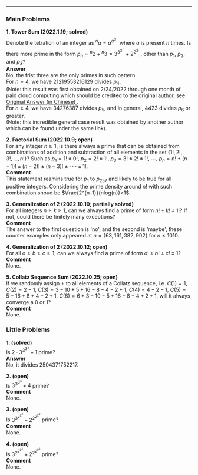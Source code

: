 ***
### Main Problems
**1. Tower Sum (2022.1.19; solved)**
<br/>
Denote the tetration of an integer as ${^{n}a}=a^{a^{a^{.^{.^{.}}}}}$ where $a$ is present $n$ times. Is there more prime in the form $p_n={^{n}2}+{^{n}3}=3^{3^{3^{.^{.^{.}}}}}+2^{2^{2^{.^{.^{.}}}}}$, other than $p_1$, $p_2$, and $p_3$?
<br/>
<strong> Answer </strong>
<br/>
No, the frist three are the only primes in such pattern.
<br/>
For $n=4$, we have $21219553216129$ divides $p_4$. 
<br/>
(Note: this result was first obtained on 2/24/2022 through one month of paid cloud computing which should be credited to the original author, see 
<a href="https://www.zhihu.com/question/512482114/answer/2319816820?utm_id=0"> Original Answer (in Chinese) </a>.
<br/>
For $n\geq{4}$, we have $34276387$ divides $p_5$, and in general, $4423$ divides $p_6$ or greater.
<br/>
(Note: this incredible general case result was obtained by another author which can be found under the same link).

**2. Factorial Sum (2022.10.9; open)** 
<br/>
For any integer $n\geq{1}$, is there always a prime that can be obtained from combinations of addition and subtraction of all elements in the set $\lbrace{1!, 2!, 3!, …, n!}\rbrace$? 
Such as
$p_1={1!}\pm{0!},$
$p_2={2!}\pm{1!},$
$p_3={3!}\pm{2!}\pm{1!},$
$\cdots,$
$p_n=n!\pm(n-1)!\pm(n-2)!\pm(n-3)!\pm\cdot\cdot\cdot\pm{1!}.$
<br/>
<strong> Comment </strong>
<br/>
This statement reamins true for $p_{1}$ to $p_{257}$ and likely to be true for all positive integers. Considering the prime density around $n!$ with such combination shoud be $\frac{2^{n-1}}{nlog(n)}>1$.

**3. Generalization of 2 (2022.10.10; partially solved)**
<br/>
For all integers ${n}\geq{k}\geq{1}$, can we always find a prime of form ${n!}\pm{k!}\pm{1!}$? If not, could there be finitely many exceptions? 
<br/>
<strong> Comment </strong>
<br/>
The answer to the first question is 'no', and the second is 'maybe', these counter examples only appeared at $n=\lbrace{63, 161, 382, 902}\rbrace$ for $n\leq1010$.

**4. Generalization of 2 (2022.10.12; open)**
<br/>
For all ${a}\geq{b}\geq{c}\geq{1}$, can we always find a prime of form ${a!}\pm{b!}\pm{c!}\pm{1}$?
<br/>
<strong> Comment </strong>
<br/>
None.

**5. Collatz Sequence Sum (2022.10.25; open)**
<br/>
If we randomly assign $\pm$ to all elements of a Collatz sequence, i.e.
$C(1)=1$,
$C(2)=2-1$,
$C(3)=3-10+5+16-8-4-2+1$,
$C(4)=4-2-1$,
$C(5)=5-16+8+4-2+1$,
$C(6)=6+3-10-5+16-8-4+2+1$,
will it always converge a 0 or 1?  
<strong> Comment </strong>
<br/>
None.

### Little Problems
**1. (solved)**
<br>
Is $2\cdot3^{3^{3^{3}}}-1$ prime?
<br/>
<strong> Answer </strong>
<br/>
No, it divides $2504371752217$.

**2. (open)**
<br/>
Is $3^{3^{3^{3}}}+4$ prime?
<br/>
<strong> Comment </strong>
<br/>
None.

**3. (open)**
<br/>
Is $3^{3^{2^{2^{2}}}}-2^{2^{2^{2^{2}}}}$ prime?
<br/>
<strong> Comment </strong>
<br/>
None.

**4. (open)**
<br/>
Is $3^{2^{2^{2^{2}}}}+2^{2^{2^{2^{2}}}}$ prime?
<br/>
<strong> Comment </strong>
<br/>
None.


<p/>
<html lang="en">
<head>
<meta http-equiv="content-type" content="text/html; charset=utf-8">
<script type="text/javascript" charset="utf-8" src="
https://cdn.mathjax.org/mathjax/latest/MathJax.js?config=TeX-AMS-MML_HTMLorMML,
https://vincenttam.github.io/javascripts/MathJaxLocal.js"></script>
</head>
